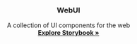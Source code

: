 <br />
<div align="center">
  <h3 align="center">WebUI</h3>
  <p align="center">
    A collection of UI components for the web
    <br />
    <a href="https://sihq.github.io/web-ui"><strong>Explore Storybook »</strong></a>
    <br />
    <br />
  </p>
</div>